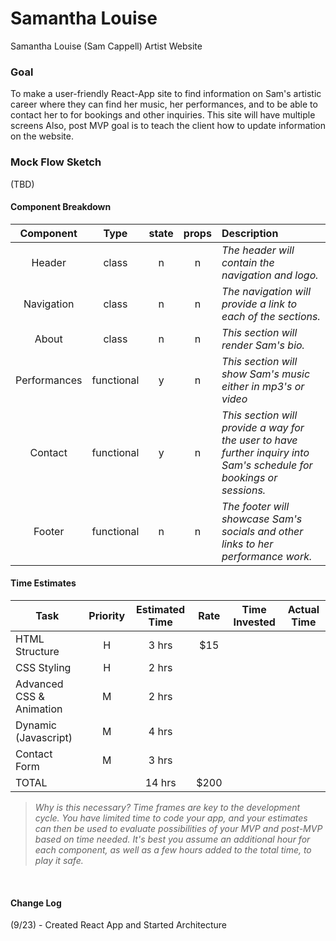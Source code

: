 # Samantha Louise
Samantha Louise (Sam Cappell) Artist Website


### Goal
To make a user-friendly React-App site to find information on Sam's artistic career where they can find her music, her performances, and to be able to contact her to for bookings and other inquiries. This site will have multiple screens Also, post MVP goal is to teach the client how to update information on the website.

### Mock Flow Sketch

(TBD)

#### Component Breakdown


|  Component   |    Type    | state | props | Description                                                      |
| :----------: | :--------: | :---: | :---: | :--------------------------------------------------------------- |
|    Header    | class |   n   |   n   | _The header will contain the navigation and logo._               |
|  Navigation  | class |   n   |   n   | _The navigation will provide a link to each of the sections._       |
|  About    |   class    |   n   |   n   | _This section will render Sam's bio._      |
| Performances     |   functional    |   y   |   n    | _This section will show Sam's music either in mp3's or video_        |
| Contact     |  functional |  y |  n |  _This section will provide a way for the user to have further inquiry into Sam's schedule for bookings or sessions._ |
|    Footer    | functional |   n   |   n   | _The footer will showcase Sam's socials and other links to her performance work._ |

#### Time Estimates

| Task                | Priority | Estimated Time | Rate | Time Invested | Actual Time |
| ------------------- | :------: | :------------: | :--: | :-----------: | :---------: |
| HTML Structure     |    H   |     3 hrs      | $15  |    |        |
| CSS Styling |    H     |     2 hrs      |         |     |    |
| Advanced CSS & Animation |    M     |   2 hrs       |    |      |        |    
| Dynamic (Javascript)     |    M     |    4 hrs      |     |      |        |
| Contact Form             |    M     |    3 hrs      |     |       |             |
| TOTAL               |          |     14 hrs      |   $200  |  |          |

> _Why is this necessary? Time frames are key to the development cycle. You have limited time to code your app, and your estimates can then be used to evaluate possibilities of your MVP and post-MVP based on time needed. It's best you assume an additional hour for each component, as well as a few hours added to the total time, to play it safe._

<br>

#### Change Log 

(9/23) - Created React App and Started Architecture